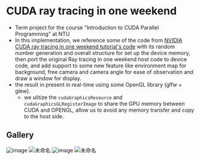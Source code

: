 # CUDA ray tracing in one weekend
- Term project for the course "Introduction to CUDA Parallel Programming" at NTU
- In this implementation, we reference some of the code from [NVIDIA CUDA ray tracing in one weekend tutorial's code](https://developer.nvidia.com/blog/accelerated-ray-tracing-cuda/) with its random number generation and overall structure for set up the device memory, then port the original Ray tracing in one weekend host code to device code, and add support to some new feature like environment map for background, free camera and camera angle for ease of observation and draw a window for display.
- the result in present in real-time using some OpenGL library (glfw + glew).
    - we ulitize the `cudaGraphicsResource` and `cudaGraphicsGLRegisterImage` to share the GPU memory between CUDA and OPENGL, allow us to avoid any memory transfer and copy to the host side.
## Gallery
![image](https://hackmd.io/_uploads/r1n_kQ1vle.png)
![未命名](https://hackmd.io/_uploads/HkUNxmkvxl.jpg)
![image](https://hackmd.io/_uploads/rJXLxXkvel.png)
![未命名](https://hackmd.io/_uploads/BkwDZmkvgx.jpg)
